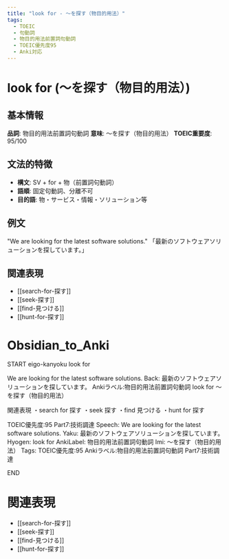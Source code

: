 ```yaml
---
title: "look for - ～を探す（物目的用法）"
tags:
  - TOEIC
  - 句動詞
  - 物目的用法前置詞句動詞
  - TOEIC優先度95
  - Anki対応
---
```


# look for (～を探す（物目的用法）)

## 基本情報
**品詞**: 物目的用法前置詞句動詞
**意味**: ～を探す（物目的用法）
**TOEIC重要度**: 95/100

## 文法的特徴
- **構文**: SV + for + 物（前置詞句動詞）
- **語順**: 固定句動詞、分離不可
- **目的語**: 物・サービス・情報・ソリューション等

## 例文
"We are looking for the latest software solutions."
「最新のソフトウェアソリューションを探しています。」

## 関連表現
- [[search-for-探す]]
- [[seek-探す]]
- [[find-見つける]]
- [[hunt-for-探す]]

# Obsidian_to_Anki
START
eigo-kanyoku
look for

We are looking for the latest software solutions.
Back: 
最新のソフトウェアソリューションを探しています。
Ankiラベル:物目的用法前置詞句動詞
look for
～を探す（物目的用法）

関連表現
・search for 探す
・seek 探す
・find 見つける
・hunt for 探す

TOEIC優先度:95
Part7:技術調達
Speech: We are looking for the latest software solutions.
Yaku: 最新のソフトウェアソリューションを探しています。
Hyogen: look for
AnkiLabel: 物目的用法前置詞句動詞
Imi: ～を探す（物目的用法）
Tags: TOEIC優先度:95 Ankiラベル:物目的用法前置詞句動詞 Part7:技術調達
<!--ID: 1753072140955-->
END

# 関連表現
- [[search-for-探す]]
- [[seek-探す]]
- [[find-見つける]]
- [[hunt-for-探す]] 